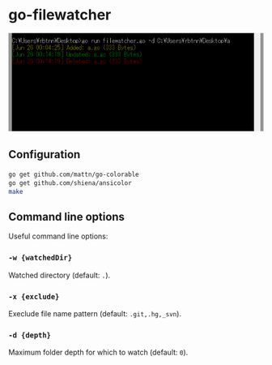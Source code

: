 
# go-filewatcher

![](https://raw.githubusercontent.com/rbtnn/go-filewatcher/master/filewatcher.png)


## Configuration

```sh
go get github.com/mattn/go-colorable
go get github.com/shiena/ansicolor
make
```


## Command line options

Useful command line options:


### `-w {watchedDir}`

Watched directory (default: `.`).


### `-x {exclude}`

Execlude file name pattern (default: `.git,.hg,_svn`).


### `-d {depth}`

Maximum folder depth for which to watch (default: `0`).

